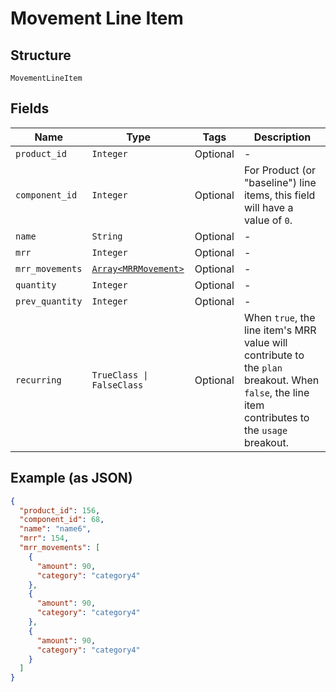 
# Movement Line Item

## Structure

`MovementLineItem`

## Fields

| Name | Type | Tags | Description |
|  --- | --- | --- | --- |
| `product_id` | `Integer` | Optional | - |
| `component_id` | `Integer` | Optional | For Product (or "baseline") line items, this field will have a value of `0`. |
| `name` | `String` | Optional | - |
| `mrr` | `Integer` | Optional | - |
| `mrr_movements` | [`Array<MRRMovement>`](../../doc/models/mrr-movement.md) | Optional | - |
| `quantity` | `Integer` | Optional | - |
| `prev_quantity` | `Integer` | Optional | - |
| `recurring` | `TrueClass \| FalseClass` | Optional | When `true`, the line item's MRR value will contribute to the `plan` breakout. When `false`, the line item contributes to the `usage` breakout. |

## Example (as JSON)

```json
{
  "product_id": 156,
  "component_id": 68,
  "name": "name6",
  "mrr": 154,
  "mrr_movements": [
    {
      "amount": 90,
      "category": "category4"
    },
    {
      "amount": 90,
      "category": "category4"
    },
    {
      "amount": 90,
      "category": "category4"
    }
  ]
}
```

